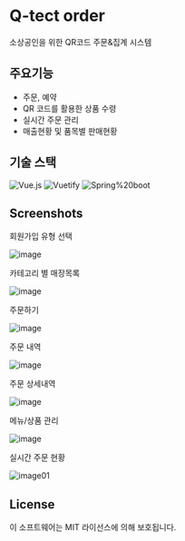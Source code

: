 # Q-tect order

소상공인을 위한 QR코드 주문&집계 시스템

## 주요기능
- 주문, 예약
- QR 코드를 활용한 상품 수령
- 실시간 주문 관리
- 매출현황 및 품목별 판매현황

## 기술 스택
![Vue.js](https://img.shields.io/badge/-Vue.js-white?logo=Vue.js)
![Vuetify](https://img.shields.io/badge/-Vuetify-black?logo=Vuetify)
![Spring%20boot](https://img.shields.io/badge/-Spring%20boot-white?logo=Spring)

## Screenshots
회원가입 유형 선택

![image](https://user-images.githubusercontent.com/44703262/133200371-e7052fdf-c9eb-47c9-996c-526b62f5f1cf.png)

카테고리 별 매장목록

![image](https://user-images.githubusercontent.com/44703262/133200400-c3361089-f542-4af0-afcd-c1f2ef8a7881.png)

주문하기

![image](https://user-images.githubusercontent.com/44703262/133200445-e84ac035-c986-4fae-8d54-2c6c79a49cb9.png)

주문 내역

![image](https://user-images.githubusercontent.com/44703262/133200575-aa396d14-319f-43bd-9343-02288ce7b354.png)

주문 상세내역

![image](https://user-images.githubusercontent.com/44703262/133200604-42736f70-1ae4-4bfd-a8c4-a9a041293989.png)

메뉴/상품 관리

![image](https://user-images.githubusercontent.com/44703262/133200635-7f612f1c-b0d9-4441-aeb3-36eb55912ee3.png)

실시간 주문 현황

![image01](https://user-images.githubusercontent.com/44703262/133200882-2ea7007f-2bca-4f10-94fc-4bf809af72b3.png)

## License
이 소프트웨어는 MIT 라이선스에 의해 보호됩니다.
